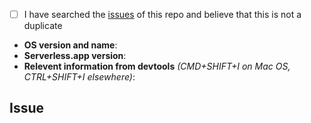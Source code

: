 <!--
  Hi there! Thank you for discovering and submitting an issue.

  Before you submit this; let's make sure of a few things.
  Please make sure the following boxes are ticked if they are correct.
  If not, please try and fulfill these first.
-->

- [ ] I have searched the [issues](https://github.com/serverless/dashboard/issues) of this repo and believe that this is not a duplicate

<!--
  Once those are done, if you're able to fill in the following list with your information,
  it'd be very helpful to whoever handles the issue.
-->

- **OS version and name**: <!-- Replace with version + name -->
- **Serverless.app version**: <!-- Replace with version -->
- **Relevent information from devtools** _(CMD+SHIFT+I on Mac OS, CTRL+SHIFT+I elsewhere)_: <!-- Replace with info if applicable, or N/A -->

## Issue
<!-- Now feel free to write your issue, but please be descriptive! Thanks again 🙌 ❤️ -->
